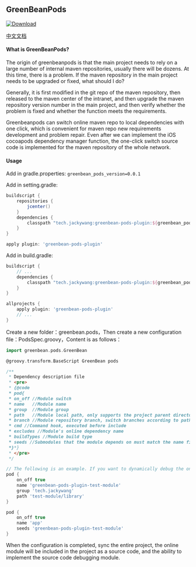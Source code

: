 ## GreenBeanPods
[ ![Download](https://api.bintray.com/packages/jackyjacky/maven/greenbean-pods-plugin/images/download.svg?version=0.0.1) ](https://bintray.com/jackyjacky/maven/greenbean-pods-plugin/0.0.1/link)

[中文文档](https://github.com/JackyAndroid/GreenBeanPods/blob/master/README-CN.md)

#### What is GreenBeanPods?

The origin of greenbeanpods is that the main project needs to rely on a large number of internal maven repositories, usually there will be dozens. At this time, there is a problem. If the maven repository in the main project needs to be upgraded or fixed, what should I do?

Generally, it is first modified in the git repo of the maven repository, then released to the maven center of the intranet, and then upgrade the maven repository version number in the main project, and then verify whether the problem is fixed and whether the function meets the requirements.

Greenbeanpods can switch online maven repo to local dependencies with one click, which is convenient for maven repo new requirements development and problem repair. Even after we can implement the iOS cocoapods dependency manager function, the one-click switch source code is implemented for the maven repository of the whole network.

#### Usage

Add in gradle.properties: `greenbean_pods_version=0.0.1`

Add in setting.gradle:

```groovy
buildscript {
    repositories {
        jcenter()
    }
    dependencies {
        classpath "tech.jackywang:greenbean-pods-plugin:${greenbean_pods_version}"
    }
}

apply plugin: 'greenbean-pods-plugin'
```

Add in build.gradle:

```groovy
buildscript {
    // ...
    dependencies {
        classpath "tech.jackywang:greenbean-pods-plugin:${greenbean_pods_version}"
    }
}

allprojects {
    apply plugin: 'greenbean-pods-plugin'
    // ...
}
```

Create a new folder：greenbean.pods，Then create a new configuration file：PodsSpec.groovy，Content is as follows：

```groovy
import greenbean.pods.GreenBean

@groovy.transform.BaseScript GreenBean pods

/**
 * Dependency description file
 * <pre>
 * {@code
 * pod{
 * on_off //Module switch
 * name   //Module name
 * group  //Module group
 * path   //Module local path, only supports the project parent directory to expand downward
 * branch //Module repository branch, switch branches according to path
 * cmd //Command hook, executed before include
 * excludes //Module's online dependency name
 * buildTypes //Module build type
 * seeds //Submodules that the module depends on must match the name field of the submodule
 *}*}
 * </pre>
 */

// The following is an example. If you want to dynamically debug the online module named ‘greenbean-pods-plugin-test-module’ in the app module, first configure the following.
pod {
    on_off true
    name 'greenbean-pods-plugin-test-module'
    group 'tech.jackywang'
    path 'test-module/library'
}

pod {
    on_off true
    name 'app'
    seeds 'greenbean-pods-plugin-test-module'
}
```

When the configuration is completed, sync the entire project, the online module will be included in the project as a source code, and the ability to implement the source code debugging module.

